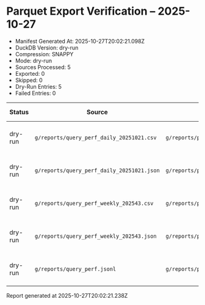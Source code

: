 # Parquet Export Verification – 2025-10-27

- Manifest Generated At: 2025-10-27T20:02:21.098Z
- DuckDB Version: dry-run
- Compression: SNAPPY
- Mode: dry-run
- Sources Processed: 5
- Exported: 0
- Skipped: 0
- Dry-Run Entries: 5
- Failed Entries: 0

| Status | Source | Output | Rows | Size (bytes) | Notes |
| --- | --- | --- | ---: | ---: | --- |
| dry-run | `g/reports/query_perf_daily_20251021.csv` | `g/reports/parquet/query_perf_daily_20251021.csv.parquet` | dry-run | n/a | Dry run — export skipped |
| dry-run | `g/reports/query_perf_daily_20251021.json` | `g/reports/parquet/query_perf_daily_20251021.json.parquet` | dry-run | n/a | Dry run — export skipped |
| dry-run | `g/reports/query_perf_weekly_202543.csv` | `g/reports/parquet/query_perf_weekly_202543.csv.parquet` | dry-run | n/a | Dry run — export skipped |
| dry-run | `g/reports/query_perf_weekly_202543.json` | `g/reports/parquet/query_perf_weekly_202543.json.parquet` | dry-run | n/a | Dry run — export skipped |
| dry-run | `g/reports/query_perf.jsonl` | `g/reports/parquet/query_perf.jsonl.parquet` | dry-run | n/a | Dry run — export skipped |

Report generated at 2025-10-27T20:02:21.238Z
